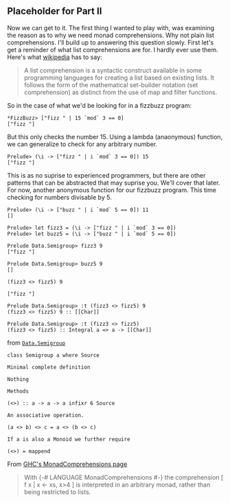 ## Placeholder for Part II

Now we can get to it. The first thing I wanted to play with, was examining the
reason as to why we need monad comprehensions. Why not plain list
comprehensions. I'll build up to answering this question slowly. First
let's get a reminder of what list comprehensions are for. I hardly ever
use them. Here's what [wikipedia](https://en.wikipedia.org/wiki/List_comprehension) has to say:

> A list comprehension is a syntactic construct available in some programming
> languages for creating a list based on existing lists. It follows the form of
> the mathematical set-builder notation (set comprehension) as distinct from the
> use of map and filter functions.

So in the case of what we'd be looking for in a fizzbuzz program:

```
*FizzBuzz> ["fizz " | 15 `mod` 3 == 0]
["fizz "]

```
But this only checks the number 15. Using a lambda (anaonymous) function,
we can generalize to check for any arbitrary number.
```
Prelude> (\i -> ["fizz " | i `mod` 3 == 0]) 15
["fizz "]
```
This is as no suprise to experienced programmers, but there
are other patterns that can be abstracted that may suprise you.
We'll cover that later. For now, another anonymous function
for our fizzbuzz program. This time checking for numbers divisable by 5.

```
Prelude> (\i -> ["buzz " | i `mod` 5 == 0]) 11
[]
```

```
Prelude> let fizz3 = (\i -> ["fizz " | i `mod` 3 == 0])
Prelude> let buzz5 = (\i -> ["buzz " | i `mod` 5 == 0])
```

```
Prelude Data.Semigroup> fizz3 9
["fizz "]

Prelude Data.Semigroup> buzz5 9
[]
```

```
(fizz3 <> fizz5) 9

["fizz "]
```

```
Prelude Data.Semigroup> :t (fizz3 <> fizz5) 9
(fizz3 <> fizz5) 9 :: [[Char]]
```
```
Prelude Data.Semigroup> :t (fizz3 <> fizz5)
(fizz3 <> fizz5) :: Integral a => a -> [[Char]]
```


from [`Data.Semigroup`](https://hackage.haskell.org/package/semigroups-0.18.0.1/docs/Data-Semigroup.html)
```
class Semigroup a where Source

Minimal complete definition

Nothing

Methods

(<>) :: a -> a -> a infixr 6 Source

An associative operation.

(a <> b) <> c = a <> (b <> c)

If a is also a Monoid we further require

(<>) = mappend
```

From [GHC's MonadComprehensions page](https://ghc.haskell.org/trac/ghc/wiki/MonadComprehensions)
> With {-# LANGUAGE MonadComprehensions #-} the comprehension
 [ f x | x <- xs, x>4 ]
> is interpreted in an arbitrary monad, rather than being restricted to lists.

